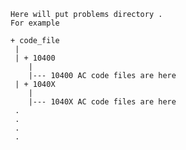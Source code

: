 
    Here will put problems directory .
    For example
    
    + code_file
     |
     | + 10400 
        |
        |--- 10400 AC code files are here
     | + 1040X
        |
        |--- 1040X AC code files are here
     .
     .
     .
     .

